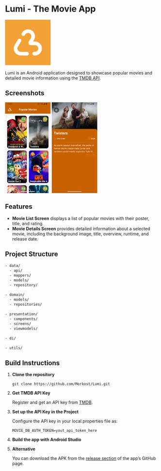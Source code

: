 # Lumi - The Movie App

<img src="screenshots/ic_launcher-playstore.png" alt="Lumi Logo" width="150">

Lumi is an Android application designed to showcase popular movies and detailed movie information using the [TMDB API](https://developer.themoviedb.org/reference/movie-popular-list). 

## Screenshots

<p float="left">
  <img src="screenshots/popular_movies_screen.png" alt="Screenshot 1" width="150" />
  <img src="screenshots/movie_details_screen.png" alt="Screenshot 2" width="150" />
</p>

## Features

- **Movie List Screen** displays a list of popular movies with their poster, title, and rating.
- **Movie Details Screen** provides detailed information about a selected movie, including the background image, title, overview, runtime, and release date.

## Project Structure

```
- data/
  - api/                  
  - mappers/             
  - models/               
  - repository/           

- domain/
  - models/               
  - repositories/         

- presentation/
  - components/           
  - screens/              
  - viewmodels/   

- di/        

- utils/          
```

## Build Instructions

1. **Clone the repository**
   ```
   git clone https://github.com/Merkost/Lumi.git
   ```
2. **Get TMDB API Key**

   Register and get an API key from [TMDB](https://developer.themoviedb.org/reference/intro/getting-started).
3. **Set up the API Key in the Project**
   
   Configure the API key in your local.properties file as:
   ```
   MOVIE_DB_AUTH_TOKEN=yout_api_token_here
   ```
4. **Build the app with Android Studio**
5. **Alternative**

   You can download the APK from the [release section](https://github.com/Merkost/Lumi/releases) of the app’s GitHub page.

                       
